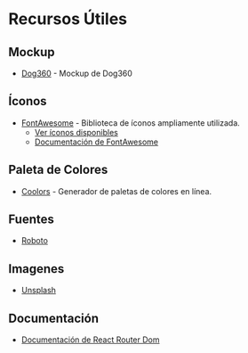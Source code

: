 # Recursos Útiles

## Mockup

- [Dog360](./client/src/images/mockup.png) - Mockup de Dog360

## Íconos

- [FontAwesome](https://fontawesome.com/) - Biblioteca de íconos ampliamente utilizada.
  - [Ver íconos disponibles](https://fontawesome.com/icons)
  - [Documentación de FontAwesome](https://fontawesome.com/how-to-use/on-the-web/using-with/react)

## Paleta de Colores

- [Coolors](https://coolors.co/) - Generador de paletas de colores en línea.

## Fuentes

- [Roboto](https://fonts.google.com/specimen/Roboto)

## Imagenes

- [Unsplash](https://unsplash.com/)

## Documentación

- [Documentación de React Router Dom](https://reactrouter.com/en/main)
